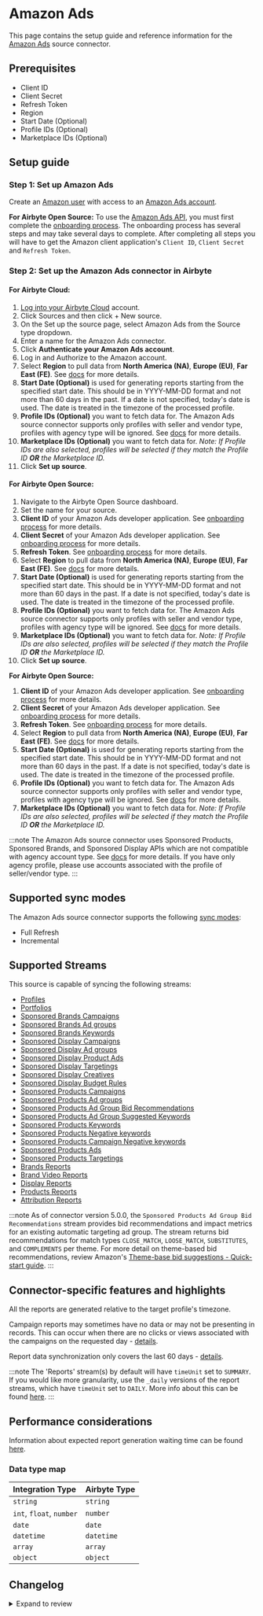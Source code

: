# Amazon Ads

<HideInUI>

This page contains the setup guide and reference information for the [Amazon Ads](https://advertising.amazon.com) source connector.

</HideInUI>

## Prerequisites

- Client ID
- Client Secret
- Refresh Token
- Region
- Start Date (Optional)
- Profile IDs (Optional)
- Marketplace IDs (Optional)

## Setup guide

### Step 1: Set up Amazon Ads

Create an [Amazon user](https://www.amazon.com) with access to an [Amazon Ads account](https://advertising.amazon.com).

<!-- env:oss -->

**For Airbyte Open Source:**
To use the [Amazon Ads API](https://advertising.amazon.com/API/docs/en-us), you must first complete the [onboarding process](https://advertising.amazon.com/API/docs/en-us/setting-up/overview). The onboarding process has several steps and may take several days to complete. After completing all steps you will have to get the Amazon client application's `Client ID`, `Client Secret` and `Refresh Token`.

<!-- /env:oss -->

### Step 2: Set up the Amazon Ads connector in Airbyte

<!-- env:cloud -->

#### For Airbyte Cloud:

1. [Log into your Airbyte Cloud](https://cloud.airbyte.com/workspaces) account.
2. Click Sources and then click + New source.
3. On the Set up the source page, select Amazon Ads from the Source type dropdown.
4. Enter a name for the Amazon Ads connector.
5. Click **Authenticate your Amazon Ads account**.
6. Log in and Authorize to the Amazon account.
7. Select **Region** to pull data from **North America (NA)**, **Europe (EU)**, **Far East (FE)**. See [docs](https://advertising.amazon.com/API/docs/en-us/info/api-overview#api-endpoints) for more details.
8. **Start Date (Optional)** is used for generating reports starting from the specified start date. This should be in YYYY-MM-DD format and not more than 60 days in the past. If a date is not specified, today's date is used. The date is treated in the timezone of the processed profile.
9. **Profile IDs (Optional)** you want to fetch data for. The Amazon Ads source connector supports only profiles with seller and vendor type, profiles with agency type will be ignored. See [docs](https://advertising.amazon.com/API/docs/en-us/concepts/authorization/profiles) for more details.
10. **Marketplace IDs (Optional)** you want to fetch data for. _Note: If Profile IDs are also selected, profiles will be selected if they match the Profile ID **OR** the Marketplace ID._
11. Click **Set up source**.
<!-- /env:cloud -->

<!-- env:oss -->

#### For Airbyte Open Source:

1. Navigate to the Airbyte Open Source dashboard.
2. Set the name for your source. 
3. **Client ID** of your Amazon Ads developer application. See [onboarding process](https://advertising.amazon.com/API/docs/en-us/setting-up/overview) for more details.
4. **Client Secret** of your Amazon Ads developer application. See [onboarding process](https://advertising.amazon.com/API/docs/en-us/setting-up/overview) for more details.
5. **Refresh Token**. See [onboarding process](https://advertising.amazon.com/API/docs/en-us/setting-up/overview) for more details.
6. Select **Region** to pull data from **North America (NA)**, **Europe (EU)**, **Far East (FE)**. See [docs](https://advertising.amazon.com/API/docs/en-us/info/api-overview#api-endpoints) for more details.
7. **Start Date (Optional)** is used for generating reports starting from the specified start date. This should be in YYYY-MM-DD format and not more than 60 days in the past. If a date is not specified, today's date is used. The date is treated in the timezone of the processed profile.
8. **Profile IDs (Optional)** you want to fetch data for. The Amazon Ads source connector supports only profiles with seller and vendor type, profiles with agency type will be ignored. See [docs](https://advertising.amazon.com/API/docs/en-us/concepts/authorization/profiles) for more details.
9. **Marketplace IDs (Optional)** you want to fetch data for. _Note: If Profile IDs are also selected, profiles will be selected if they match the Profile ID **OR** the Marketplace ID._
10. Click **Set up source**.
<!-- /env:cloud -->

<!-- env:oss -->

**For Airbyte Open Source:**

1. **Client ID** of your Amazon Ads developer application. See [onboarding process](https://advertising.amazon.com/API/docs/en-us/setting-up/overview) for more details.
2. **Client Secret** of your Amazon Ads developer application. See [onboarding process](https://advertising.amazon.com/API/docs/en-us/setting-up/overview) for more details.
3. **Refresh Token**. See [onboarding process](https://advertising.amazon.com/API/docs/en-us/setting-up/overview) for more details.
4. Select **Region** to pull data from **North America (NA)**, **Europe (EU)**, **Far East (FE)**. See [docs](https://advertising.amazon.com/API/docs/en-us/info/api-overview#api-endpoints) for more details.
5. **Start Date (Optional)** is used for generating reports starting from the specified start date. This should be in YYYY-MM-DD format and not more than 60 days in the past. If a date is not specified, today's date is used. The date is treated in the timezone of the processed profile.
6. **Profile IDs (Optional)** you want to fetch data for. The Amazon Ads source connector supports only profiles with seller and vendor type, profiles with agency type will be ignored. See [docs](https://advertising.amazon.com/API/docs/en-us/concepts/authorization/profiles) for more details.
7. **Marketplace IDs (Optional)** you want to fetch data for. _Note: If Profile IDs are also selected, profiles will be selected if they match the Profile ID **OR** the Marketplace ID._
<!-- /env:oss -->

:::note
The Amazon Ads source connector uses Sponsored Products, Sponsored Brands, and Sponsored Display APIs which are not compatible with agency account type. See [docs](https://advertising.amazon.com/API/docs/en-us/concepts/authorization/profiles) for more details.
If you have only agency profile, please use accounts associated with the profile of seller/vendor type.
:::

## Supported sync modes

The Amazon Ads source connector supports the following [sync modes](https://docs.airbyte.com/cloud/core-concepts/#connection-sync-modes):

- Full Refresh
- Incremental

## Supported Streams

This source is capable of syncing the following streams:

- [Profiles](https://advertising.amazon.com/API/docs/en-us/reference/2/profiles#/Profiles)
- [Portfolios](https://advertising.amazon.com/API/docs/en-us/reference/2/portfolios#/Portfolios%20extended)
- [Sponsored Brands Campaigns](https://advertising.amazon.com/API/docs/en-us/sponsored-brands/3-0/openapi#/Campaigns)
- [Sponsored Brands Ad groups](https://advertising.amazon.com/API/docs/en-us/sponsored-brands/3-0/openapi#/Ad%20groups)
- [Sponsored Brands Keywords](https://advertising.amazon.com/API/docs/en-us/sponsored-brands/3-0/openapi#/Keywords)
- [Sponsored Display Campaigns](https://advertising.amazon.com/API/docs/en-us/sponsored-display/3-0/openapi#/Campaigns)
- [Sponsored Display Ad groups](https://advertising.amazon.com/API/docs/en-us/sponsored-display/3-0/openapi#/Ad%20groups)
- [Sponsored Display Product Ads](https://advertising.amazon.com/API/docs/en-us/sponsored-display/3-0/openapi#/Product%20ads)
- [Sponsored Display Targetings](https://advertising.amazon.com/API/docs/en-us/sponsored-display/3-0/openapi#/Targeting)
- [Sponsored Display Creatives](https://advertising.amazon.com/API/docs/en-us/sponsored-display/3-0/openapi#/Creatives)
- [Sponsored Display Budget Rules](https://advertising.amazon.com/API/docs/en-us/sponsored-display/3-0/openapi/prod#/BudgetRules/GetSDBudgetRulesForAdvertiser)
- [Sponsored Products Campaigns](https://advertising.amazon.com/API/docs/en-us/sponsored-display/3-0/openapi#/Campaigns)
- [Sponsored Products Ad groups](https://advertising.amazon.com/API/docs/en-us/sponsored-products/2-0/openapi#/Ad%20groups)
- [Sponsored Products Ad Group Bid Recommendations](https://advertising.amazon.com/API/docs/en-us/sponsored-products/2-0/openapi#/Bid%20recommendations/getAdGroupBidRecommendations)
- [Sponsored Products Ad Group Suggested Keywords](https://advertising.amazon.com/API/docs/en-us/sponsored-products/2-0/openapi#/Suggested%20keywords)
- [Sponsored Products Keywords](https://advertising.amazon.com/API/docs/en-us/sponsored-products/2-0/openapi#/Keywords)
- [Sponsored Products Negative keywords](https://advertising.amazon.com/API/docs/en-us/sponsored-products/2-0/openapi#/Negative%20keywords)
- [Sponsored Products Campaign Negative keywords](https://advertising.amazon.com/API/docs/en-us/sponsored-products/2-0/openapi#/Negative%20keywords)
- [Sponsored Products Ads](https://advertising.amazon.com/API/docs/en-us/sponsored-products/2-0/openapi#/Product%20ads)
- [Sponsored Products Targetings](https://advertising.amazon.com/API/docs/en-us/sponsored-products/2-0/openapi#/Product%20targeting)
- [Brands Reports](https://advertising.amazon.com/API/docs/en-us/reference/sponsored-brands/2/reports)
- [Brand Video Reports](https://advertising.amazon.com/API/docs/en-us/reference/sponsored-brands/2/reports)
- [Display Reports](https://advertising.amazon.com/API/docs/en-us/guides/reporting/v3/report-types/overview)
- [Products Reports](https://advertising.amazon.com/API/docs/en-us/sponsored-products/2-0/openapi#/Reports)
- [Attribution Reports](https://advertising.amazon.com/API/docs/en-us/amazon-attribution-prod-3p/#/)

:::note
As of connector version 5.0.0, the `Sponsored Products Ad Group Bid Recommendations` stream provides bid recommendations and impact metrics for an existing automatic targeting ad group. The stream returns bid recommendations for match types `CLOSE_MATCH`, `LOOSE_MATCH`, `SUBSTITUTES`, and `COMPLEMENTS` per theme. For more detail on theme-based bid recommendations, review Amazon's [Theme-base bid suggestions - Quick-start guide](https://advertising.amazon.com/API/docs/en-us/guides/sponsored-products/bid-suggestions/theme-based-bid-suggestions-quickstart-guide).
:::

## Connector-specific features and highlights

All the reports are generated relative to the target profile's timezone.

Campaign reports may sometimes have no data or may not be presenting in records. This can occur when there are no clicks or views associated with the campaigns on the requested day - [details](https://advertising.amazon.com/API/docs/en-us/guides/reporting/v2/faq#why-is-my-report-empty).

Report data synchronization only covers the last 60 days - [details](https://advertising.amazon.com/API/docs/en-us/reference/1/reports#parameters).

:::note
The 'Reports' stream(s) by default will have `timeUnit` set to `SUMMARY`. If you would like more granularity, use the `_daily` versions of the report streams, which have
 `timeUnit` set to `DAILY`. More info about this can be found [here](https://advertising.amazon.com/API/docs/en-us/guides/reporting/v3/get-started#timeunit-and-supported-columns).
:::
## Performance considerations

Information about expected report generation waiting time can be found [here](https://advertising.amazon.com/API/docs/en-us/get-started/developer-notes).

### Data type map

| Integration Type         | Airbyte Type |
|:-------------------------|:-------------|
| `string`                 | `string`     |
| `int`, `float`, `number` | `number`     |
| `date`                   | `date`       |
| `datetime`               | `datetime`   |
| `array`                  | `array`      |
| `object`                 | `object`     |

## Changelog

<details>
  <summary>Expand to review</summary>

| Version | Date       | Pull Request                                             | Subject                                                                                                                                                                |
|:--------|:-----------|:---------------------------------------------------------|:-----------------------------------------------------------------------------------------------------------------------------------------------------------------------|
| 7.1.5 | 2025-04-10 | [55217](https://github.com/airbytehq/airbyte/pull/55217) | Add `daily` versions of `reports` streams |
| 7.1.6 | 2025-04-05 | [57138](https://github.com/airbytehq/airbyte/pull/57138) | Update dependencies |
| 7.1.5 | 2025-03-29 | [56554](https://github.com/airbytehq/airbyte/pull/56554) | Update dependencies |
| 7.1.4 | 2025-03-22 | [56155](https://github.com/airbytehq/airbyte/pull/56155) | Update dependencies |
| 7.1.3 | 2025-03-08 | [55352](https://github.com/airbytehq/airbyte/pull/55352) | Update dependencies |
| 7.1.2 | 2025-02-24 | [53692](https://github.com/airbytehq/airbyte/pull/53692) | Added handling 401 error for Polling Requester |
| 7.1.1 | 2025-03-01 | [54895](https://github.com/airbytehq/airbyte/pull/54895) | Update dependencies |
| 7.1.0 | 2025-02-24 | [53692](https://github.com/airbytehq/airbyte/pull/53692) | Migrate stream `Portfolios` to Portfolios API v3 |
| 7.0.1 | 2025-02-22 | [52918](https://github.com/airbytehq/airbyte/pull/52918) | Update dependencies |
| 7.0.0 | 2025-02-06 | [48449](https://github.com/airbytehq/airbyte/pull/48449) | Migrate *-report streams to low-code |
| 6.2.7 | 2025-01-25 | [52210](https://github.com/airbytehq/airbyte/pull/52210) | Update dependencies |
| 6.2.6 | 2025-01-18 | [51722](https://github.com/airbytehq/airbyte/pull/51722) | Update dependencies |
| 6.2.5 | 2025-01-11 | [51239](https://github.com/airbytehq/airbyte/pull/51239) | Update dependencies |
| 6.2.4 | 2025-01-04 | [50902](https://github.com/airbytehq/airbyte/pull/50902) | Update dependencies |
| 6.2.3 | 2024-12-28 | [50478](https://github.com/airbytehq/airbyte/pull/50478) | Update dependencies |
| 6.2.2 | 2024-12-21 | [50202](https://github.com/airbytehq/airbyte/pull/50202) | Update dependencies |
| 6.2.1 | 2024-12-14 | [48229](https://github.com/airbytehq/airbyte/pull/48229) | Starting with this version, the Docker image is now rootless. Please note that this and future versions will not be compatible with Airbyte versions earlier than 0.64 |
| 6.2.0 | 2024-11-12 | [48116](https://github.com/airbytehq/airbyte/pull/48116) | Migrate REST streams to low-code |
| 6.1.4 | 2024-11-12 | [48471](https://github.com/airbytehq/airbyte/pull/48471) | Bumped automatically in the pull request, please see PR description |
| 6.1.3 | 2024-11-05 | [48343](https://github.com/airbytehq/airbyte/pull/48343) | Set is_resumable only for FullRefresh streams |
| 6.1.2 | 2024-11-04 | [48138](https://github.com/airbytehq/airbyte/pull/48138) | Add error message for TooManyRequests exception |
| 6.1.1 | 2024-11-04 | [48128](https://github.com/airbytehq/airbyte/pull/48128) | Fix date parse in report streams |
| 6.1.0 | 2024-11-01 | [47940](https://github.com/airbytehq/airbyte/pull/47940) | Bump CDK to ^5 |
| 6.0.0 | 2024-10-28 | [47366](https://github.com/airbytehq/airbyte/pull/47366) | Migrate stream `SponsoredDisplayReportStream` to Amazon Ads Reports v3 |
| 5.0.20 | 2024-10-29 | [47032](https://github.com/airbytehq/airbyte/pull/47032) | Update dependencies |
| 5.0.19 | 2024-10-12 | [46860](https://github.com/airbytehq/airbyte/pull/46860) | Update dependencies |
| 5.0.18 | 2024-10-05 | [46451](https://github.com/airbytehq/airbyte/pull/46451) | Update dependencies |
| 5.0.17 | 2024-09-28 | [45794](https://github.com/airbytehq/airbyte/pull/45794) | Update dependencies |
| 5.0.16 | 2024-09-14 | [45548](https://github.com/airbytehq/airbyte/pull/45548) | Update dependencies |
| 5.0.15 | 2024-09-07 | [45308](https://github.com/airbytehq/airbyte/pull/45308) | Update dependencies |
| 5.0.14 | 2024-08-31 | [45051](https://github.com/airbytehq/airbyte/pull/45051) | Update dependencies |
| 5.0.13 | 2024-08-24 | [44648](https://github.com/airbytehq/airbyte/pull/44648) | Update dependencies |
| 5.0.12 | 2024-08-17 | [43845](https://github.com/airbytehq/airbyte/pull/43845) | Update dependencies |
| 5.0.11 | 2024-08-12 | [43354](https://github.com/airbytehq/airbyte/pull/43354) | Fix download request for `sponsored_products_report_stream` |
| 5.0.10 | 2024-08-10 | [42162](https://github.com/airbytehq/airbyte/pull/42162) | Update dependencies |
| 5.0.9 | 2024-07-13 | [41876](https://github.com/airbytehq/airbyte/pull/41876) | Update dependencies |
| 5.0.8 | 2024-07-10 | [41487](https://github.com/airbytehq/airbyte/pull/41487) | Update dependencies |
| 5.0.7 | 2024-07-09 | [41143](https://github.com/airbytehq/airbyte/pull/41143) | Update dependencies |
| 5.0.6 | 2024-07-06 | [40798](https://github.com/airbytehq/airbyte/pull/40798) | Update dependencies |
| 5.0.5 | 2024-06-25 | [40403](https://github.com/airbytehq/airbyte/pull/40403) | Update dependencies |
| 5.0.4 | 2024-06-21 | [39926](https://github.com/airbytehq/airbyte/pull/39926) | Update dependencies |
| 5.0.3 | 2024-06-04 | [38962](https://github.com/airbytehq/airbyte/pull/38962) | [autopull] Upgrade base image to v1.2.1 |
| 5.0.2 | 2024-05-29 | [38737](https://github.com/airbytehq/airbyte/pull/38737) | Update authenticator to `requests_native_auth` package |
| 5.0.1 | 2024-04-29 | [37655](https://github.com/airbytehq/airbyte/pull/37655) | Update error messages and spec with info about `agency` profile type. |
| 5.0.0 | 2024-03-22 | [36169](https://github.com/airbytehq/airbyte/pull/36169) | Update `SponsoredBrand` and `SponsoredProduct` streams due to API endpoint deprecation |
| 4.1.0 | 2024-03-19 | [36267](https://github.com/airbytehq/airbyte/pull/36267) | Pin airbyte-cdk version to `^0` |
| 4.0.4 | 2024-02-23 | [35481](https://github.com/airbytehq/airbyte/pull/35481) | Migrate source to `YamlDeclarativeSource` with custom `check_connection` |
| 4.0.3 | 2024-02-12 | [35180](https://github.com/airbytehq/airbyte/pull/35180) | Manage dependencies with Poetry |
| 4.0.2 | 2024-02-08 | [35013](https://github.com/airbytehq/airbyte/pull/35013) | Add missing field to `sponsored_display_budget_rules` stream |
| 4.0.1 | 2023-12-28 | [33833](https://github.com/airbytehq/airbyte/pull/33833) | Updated oauth spec to put region, so we can choose oauth consent url based on it |
| 4.0.0 | 2023-12-28 | [33817](https://github.com/airbytehq/airbyte/pull/33817) | Fix schema for streams: `SponsoredBrandsAdGroups` and `SponsoredBrandsKeywords` |
| 3.4.2 | 2023-12-12 | [33361](https://github.com/airbytehq/airbyte/pull/33361) | Fix unexpected crash when handling error messages which don't have `requestId` field |
| 3.4.1 | 2023-10-19 | [31599](https://github.com/airbytehq/airbyte/pull/31599) | Base image migration: remove Dockerfile and use the python-connector-base image |
| 3.4.0   | 2023-06-09 | [25913](https://github.com/airbytehq/airbyte/pull/26203) | Add Stream `DisplayCreatives`                                                                                                                                          |
| 3.3.0   | 2023-09-22 | [30679](https://github.com/airbytehq/airbyte/pull/30679) | Fix unexpected column for `SponsoredProductCampaigns` and `SponsoredBrandsKeywords`                                                                                    |
| 3.2.0   | 2023-09-18 | [30517](https://github.com/airbytehq/airbyte/pull/30517) | Add suggested streams; fix unexpected column issue                                                                                                                     |
| 3.1.2   | 2023-08-16 | [29233](https://github.com/airbytehq/airbyte/pull/29233) | Add filter for Marketplace IDs                                                                                                                                         |
| 3.1.1   | 2023-08-28 | [29900](https://github.com/airbytehq/airbyte/pull/29900) | Add 404 handling for no associated with bid ad groups                                                                                                                  |
| 3.1.0   | 2023-08-08 | [29212](https://github.com/airbytehq/airbyte/pull/29212) | Add `T00030` tactic support for `sponsored_display_report_stream`                                                                                                      |
| 3.0.0   | 2023-07-24 | [27868](https://github.com/airbytehq/airbyte/pull/27868) | Fix attribution report stream schemas                                                                                                                                  |
| 2.3.1   | 2023-07-11 | [28155](https://github.com/airbytehq/airbyte/pull/28155) | Bugfix: validation error when record values are missing                                                                                                                |
| 2.3.0   | 2023-07-06 | [28002](https://github.com/airbytehq/airbyte/pull/28002) | Add sponsored_product_ad_group_suggested_keywords, sponsored_product_ad_group_bid_recommendations streams                                                              |
| 2.2.0   | 2023-07-05 | [27607](https://github.com/airbytehq/airbyte/pull/27607) | Add stream for sponsored brands v3 purchased product reports                                                                                                           |
| 2.1.0   | 2023-06-19 | [25412](https://github.com/airbytehq/airbyte/pull/25412) | Add sponsored_product_campaign_negative_keywords, sponsored_display_budget_rules streams                                                                               |
| 2.0.0   | 2023-05-31 | [25874](https://github.com/airbytehq/airbyte/pull/25874) | Type `portfolioId` as integer                                                                                                                                          |
| 1.1.0   | 2023-04-22 | [25412](https://github.com/airbytehq/airbyte/pull/25412) | Add missing reporting metrics                                                                                                                                          |
| 1.0.6   | 2023-05-09 | [25913](https://github.com/airbytehq/airbyte/pull/25913) | Small schema fixes                                                                                                                                                     |
| 1.0.5   | 2023-05-08 | [25885](https://github.com/airbytehq/airbyte/pull/25885) | Improve error handling for attribution_report(s) streams                                                                                                               |
| 1.0.4   | 2023-05-04 | [25792](https://github.com/airbytehq/airbyte/pull/25792) | Add availability strategy for basic streams (not including report streams)                                                                                             |
| 1.0.3   | 2023-04-13 | [25146](https://github.com/airbytehq/airbyte/pull/25146) | Validate pk for reports when expected pk is not returned                                                                                                               |
| 1.0.2   | 2023-02-03 | [22355](https://github.com/airbytehq/airbyte/pull/22355) | Migrate `products_report` stream to API v3                                                                                                                             |
| 1.0.1   | 2022-11-01 | [18677](https://github.com/airbytehq/airbyte/pull/18677) | Add optional config report_record_types                                                                                                                                |
| 1.0.0   | 2023-01-30 | [21677](https://github.com/airbytehq/airbyte/pull/21677) | Fix bug with non-unique primary keys in report streams. Add asins_keywords and asins_targets                                                                           |
| 0.1.29  | 2023-01-27 | [22038](https://github.com/airbytehq/airbyte/pull/22038) | Set `AvailabilityStrategy` for streams explicitly to `None`                                                                                                            |
| 0.1.28  | 2023-01-18 | [19491](https://github.com/airbytehq/airbyte/pull/19491) | Add option to customize look back window value                                                                                                                         |
| 0.1.27  | 2023-01-05 | [21082](https://github.com/airbytehq/airbyte/pull/21082) | Fix bug with handling: "Report date is too far in the past." - partial revert of #20662                                                                                |
| 0.1.26  | 2022-12-19 | [20662](https://github.com/airbytehq/airbyte/pull/20662) | Fix bug with handling: "Report date is too far in the past."                                                                                                           |
| 0.1.25  | 2022-11-08 | [18985](https://github.com/airbytehq/airbyte/pull/18985) | Remove "report_wait_timeout", "report_generation_max_retries" from config                                                                                              |
| 0.1.24  | 2022-10-19 | [17475](https://github.com/airbytehq/airbyte/pull/17475) | Add filters for state on brand, product and display campaigns                                                                                                          |
| 0.1.23  | 2022-09-06 | [16342](https://github.com/airbytehq/airbyte/pull/16342) | Add attribution reports                                                                                                                                                |
| 0.1.22  | 2022-09-28 | [17304](https://github.com/airbytehq/airbyte/pull/17304) | Migrate to per-stream state.                                                                                                                                           |
| 0.1.21  | 2022-09-27 | [17202](https://github.com/airbytehq/airbyte/pull/17202) | Improved handling if known reporting errors                                                                                                                            |
| 0.1.20  | 2022-09-08 | [16453](https://github.com/airbytehq/airbyte/pull/16453) | Increase `report_wait_timeout` 30 -> 60 minutes                                                                                                                        |
| 0.1.19  | 2022-08-31 | [16191](https://github.com/airbytehq/airbyte/pull/16191) | Improved connector's input configuration validation                                                                                                                    |
| 0.1.18  | 2022-08-25 | [15951](https://github.com/airbytehq/airbyte/pull/15951) | Skip API error "Tactic T00020 is not supported for report API in marketplace A1C3SOZRARQ6R3."                                                                          |
| 0.1.17  | 2022-08-24 | [15921](https://github.com/airbytehq/airbyte/pull/15921) | Skip API error "Report date is too far in the past."                                                                                                                   |
| 0.1.16  | 2022-08-23 | [15822](https://github.com/airbytehq/airbyte/pull/15822) | Set default value for `region` if needed                                                                                                                               |
| 0.1.15  | 2022-08-20 | [15816](https://github.com/airbytehq/airbyte/pull/15816) | Update STATE of incremental sync if no records                                                                                                                         |
| 0.1.14  | 2022-08-15 | [15637](https://github.com/airbytehq/airbyte/pull/15637) | Generate slices by lazy evaluation                                                                                                                                     |
| 0.1.12  | 2022-08-09 | [15469](https://github.com/airbytehq/airbyte/pull/15469) | Define primary_key for all report streams                                                                                                                              |
| 0.1.11  | 2022-07-28 | [15031](https://github.com/airbytehq/airbyte/pull/15031) | Improve report streams date-range generation                                                                                                                           |
| 0.1.10  | 2022-07-26 | [15042](https://github.com/airbytehq/airbyte/pull/15042) | Update `additionalProperties` field to true from schemas                                                                                                               |
| 0.1.9   | 2022-05-08 | [12541](https://github.com/airbytehq/airbyte/pull/12541) | Improve documentation for Beta                                                                                                                                         |
| 0.1.8   | 2022-05-04 | [12482](https://github.com/airbytehq/airbyte/pull/12482) | Update input configuration copy                                                                                                                                        |
| 0.1.7   | 2022-04-27 | [11730](https://github.com/airbytehq/airbyte/pull/11730) | Update fields in source-connectors specifications                                                                                                                      |
| 0.1.6   | 2022-04-20 | [11659](https://github.com/airbytehq/airbyte/pull/11659) | Add adId to products report                                                                                                                                            |
| 0.1.5   | 2022-04-08 | [11430](https://github.com/airbytehq/airbyte/pull/11430) | Add support OAuth2.0                                                                                                                                                   |
| 0.1.4   | 2022-02-21 | [10513](https://github.com/airbytehq/airbyte/pull/10513) | Increasing REPORT_WAIT_TIMEOUT for supporting report generation which takes longer time                                                                                |
| 0.1.3   | 2021-12-28 | [8388](https://github.com/airbytehq/airbyte/pull/8388)   | Add retry if recoverable error occurred for reporting stream processing                                                                                                |
| 0.1.2   | 2021-10-01 | [6367](https://github.com/airbytehq/airbyte/pull/6461)   | Add option to pull data for different regions. Add option to choose profiles we want to pull data. Add lookback                                                        |
| 0.1.1   | 2021-09-22 | [6367](https://github.com/airbytehq/airbyte/pull/6367)   | Add seller and vendor filters to profiles stream                                                                                                                       |
| 0.1.0   | 2021-08-13 | [5023](https://github.com/airbytehq/airbyte/pull/5023)   | Initial version                                                                                                                                                        |

</details>
